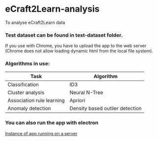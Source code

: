 # eCraft2Learn-analysis
To analyse eCraft2Learn data

### Test dataset can be found in test-dataset folder.
If you use with Chrome, you have to upload the app to the web server (Chrome does not allow loading dynamic html from the local file system).

### Algorithms in use:
Task | Algorithm
--- | ---
Classification | ID3
Cluster analysis | Neural N-Tree
Association rule learning | Apriori
Anomaly detection | Density based outlier detection

### You can also run the app with electron

[Instance of app running on a server](http://cs.uef.fi/~tapanit/ecraft2learn/analysis/)
